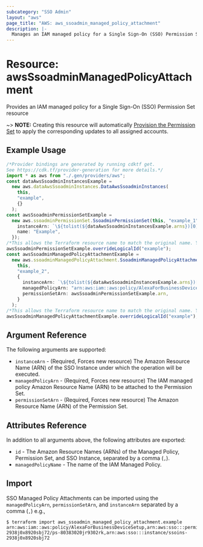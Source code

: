 ```yaml
---
subcategory: "SSO Admin"
layout: "aws"
page_title: "AWS: aws_ssoadmin_managed_policy_attachment"
description: |-
  Manages an IAM managed policy for a Single Sign-On (SSO) Permission Set
---
```


# Resource: awsSsoadminManagedPolicyAttachment

Provides an IAM managed policy for a Single Sign-On (SSO) Permission Set resource

\~> **NOTE:** Creating this resource will automatically [Provision the Permission Set](https://docs.aws.amazon.com/singlesignon/latest/APIReference/API_ProvisionPermissionSet.html) to apply the corresponding updates to all assigned accounts.

## Example Usage

```typescript
/*Provider bindings are generated by running cdktf get.
See https://cdk.tf/provider-generation for more details.*/
import * as aws from "./.gen/providers/aws";
const dataAwsSsoadminInstancesExample =
  new aws.dataAwsSsoadminInstances.DataAwsSsoadminInstances(
    this,
    "example",
    {}
  );
const awsSsoadminPermissionSetExample =
  new aws.ssoadminPermissionSet.SsoadminPermissionSet(this, "example_1", {
    instanceArn: `\${tolist(${dataAwsSsoadminInstancesExample.arns})[0]}`,
    name: "Example",
  });
/*This allows the Terraform resource name to match the original name. You can remove the call if you don't need them to match.*/
awsSsoadminPermissionSetExample.overrideLogicalId("example");
const awsSsoadminManagedPolicyAttachmentExample =
  new aws.ssoadminManagedPolicyAttachment.SsoadminManagedPolicyAttachment(
    this,
    "example_2",
    {
      instanceArn: `\${tolist(${dataAwsSsoadminInstancesExample.arns})[0]}`,
      managedPolicyArn: "arn:aws:iam::aws:policy/AlexaForBusinessDeviceSetup",
      permissionSetArn: awsSsoadminPermissionSetExample.arn,
    }
  );
/*This allows the Terraform resource name to match the original name. You can remove the call if you don't need them to match.*/
awsSsoadminManagedPolicyAttachmentExample.overrideLogicalId("example");

```

## Argument Reference

The following arguments are supported:

* `instanceArn` - (Required, Forces new resource) The Amazon Resource Name (ARN) of the SSO Instance under which the operation will be executed.
* `managedPolicyArn` - (Required, Forces new resource) The IAM managed policy Amazon Resource Name (ARN) to be attached to the Permission Set.
* `permissionSetArn` - (Required, Forces new resource) The Amazon Resource Name (ARN) of the Permission Set.

## Attributes Reference

In addition to all arguments above, the following attributes are exported:

* `id` - The Amazon Resource Names (ARNs) of the Managed Policy, Permission Set, and SSO Instance, separated by a comma (`,`).
* `managedPolicyName` - The name of the IAM Managed Policy.

## Import

SSO Managed Policy Attachments can be imported using the `managedPolicyArn`, `permissionSetArn`, and `instanceArn` separated by a comma (`,`) e.g.,

```console
$ terraform import aws_ssoadmin_managed_policy_attachment.example arn:aws:iam::aws:policy/AlexaForBusinessDeviceSetup,arn:aws:sso:::permissionSet/ssoins-2938j0x8920sbj72/ps-80383020jr9302rk,arn:aws:sso:::instance/ssoins-2938j0x8920sbj72
```
